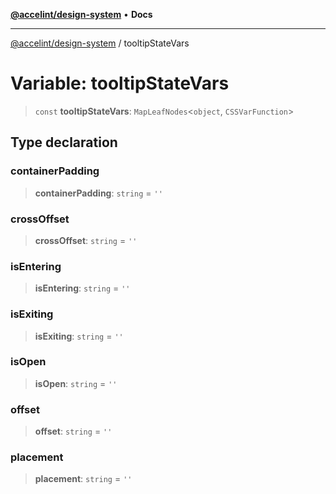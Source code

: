 [**@accelint/design-system**](../README.md) • **Docs**

***

[@accelint/design-system](../README.md) / tooltipStateVars

# Variable: tooltipStateVars

> `const` **tooltipStateVars**: `MapLeafNodes`\<`object`, `CSSVarFunction`\>

## Type declaration

### containerPadding

> **containerPadding**: `string` = `''`

### crossOffset

> **crossOffset**: `string` = `''`

### isEntering

> **isEntering**: `string` = `''`

### isExiting

> **isExiting**: `string` = `''`

### isOpen

> **isOpen**: `string` = `''`

### offset

> **offset**: `string` = `''`

### placement

> **placement**: `string` = `''`
